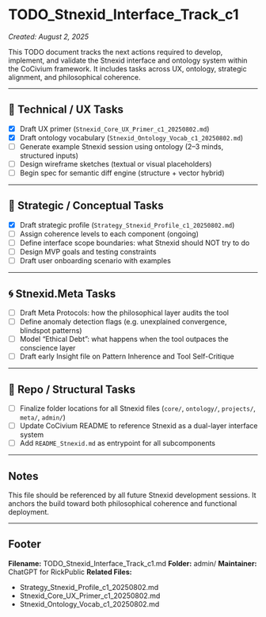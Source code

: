 # TODO_Stnexid_Interface_Track_c1
_Created: August 2, 2025_

This TODO document tracks the next actions required to develop, implement, and validate the Stnexid interface and ontology system within the CoCivium framework. It includes tasks across UX, ontology, strategic alignment, and philosophical coherence.

---

## 🔧 Technical / UX Tasks

- [x] Draft UX primer (`Stnexid_Core_UX_Primer_c1_20250802.md`)
- [x] Draft ontology vocabulary (`Stnexid_Ontology_Vocab_c1_20250802.md`)
- [ ] Generate example Stnexid session using ontology (2–3 minds, structured inputs)
- [ ] Design wireframe sketches (textual or visual placeholders)
- [ ] Begin spec for semantic diff engine (structure + vector hybrid)

---

## 🧠 Strategic / Conceptual Tasks

- [x] Draft strategic profile (`Strategy_Stnexid_Profile_c1_20250802.md`)
- [ ] Assign coherence levels to each component (ongoing)
- [ ] Define interface scope boundaries: what Stnexid should NOT try to do
- [ ] Design MVP goals and testing constraints
- [ ] Draft user onboarding scenario with examples

---

## 🌀 Stnexid.Meta Tasks

- [ ] Draft Meta Protocols: how the philosophical layer audits the tool
- [ ] Define anomaly detection flags (e.g. unexplained convergence, blindspot patterns)
- [ ] Model “Ethical Debt”: what happens when the tool outpaces the conscience layer
- [ ] Draft early Insight file on Pattern Inherence and Tool Self-Critique

---

## 📁 Repo / Structural Tasks

- [ ] Finalize folder locations for all Stnexid files (`core/`, `ontology/`, `projects/`, `meta/`, `admin/`)
- [ ] Update CoCivium README to reference Stnexid as a dual-layer interface system
- [ ] Add `README_Stnexid.md` as entrypoint for all subcomponents

---

## Notes

This file should be referenced by all future Stnexid development sessions.
It anchors the build toward both philosophical coherence and functional deployment.

---

## Footer

**Filename:** TODO_Stnexid_Interface_Track_c1.md
**Folder:** admin/
**Maintainer:** ChatGPT for RickPublic
**Related Files:**
- Strategy_Stnexid_Profile_c1_20250802.md
- Stnexid_Core_UX_Primer_c1_20250802.md
- Stnexid_Ontology_Vocab_c1_20250802.md



